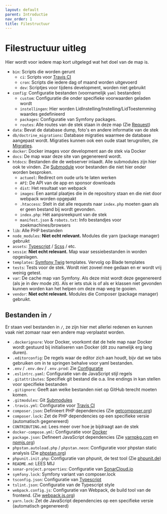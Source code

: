 ```yaml
---
layout: default
parent: Introductie
nav_order: 1
title: Filestructuur
---
```


# Filestructuur uitleg

Hier wordt voor iedere map kort uitgelegd wat het doel van de map is.

* `bin`: Scripts die worden gerunt
  * `ci`: Scripts voor [Travis CI](../deploy/ci.md)
  * `cron`: Scripts die iedere dag of maand worden uitgevoerd
  * `dev`: Scriptjes voor tijdens development, worden niet gebruikt
* `config`: Configuratie bestanden (voornamelijk `yaml` bestanden)
  * `custom`: Configuratie die onder specifieke voorwaarden geladen wordt
  * `instellingen`: Hier worden LidInstelling/Instelling/LidToestemming waardes gedefinieerd
  * `packages`: Configuratie van Symfony packages.
  * `routes`: Alle routes van de stek staan in deze map (Zie [Request](request.md))
* `data`: Bevat de database dump, foto's en andere informatie van de stek
* `db/doctrine_migrations`: Database migraties waarmee de database aangepast wordt. Migraties kunnen ook een oude staat terugrollen, zie [Migraties](../deploy/migraties.md).
* `docker`: Docker images voor development aan de stek via Docker
* `docs`: De map waar deze site van gegenereerd wordt.
* `htdocs`: Bestanden die de webserver inlaadt. Alle submodules zijn hier ook te vinden. Zie [Submodule](../submodule.md) voor bestanden die niet hier onder worden besproken.
  * `actueel`: Redirect om oude urls te laten werken
  * `API`: De API van de app en sponsor downloads
  * `dist`: Het resultaat van webpack
  * `images`: Een aantal plaatjes die in de repository staan en die niet door webpack worden opgepakt
  * `.htaccess`: Stelt in dat alle requests naar `index.php` moeten gaan als er geen bestand bij wordt gevonden.
  * `index.php`: Hét aanpsreekpunt van de stek
  * `manifest.json` & `robots.txt`: Info bestandjes voor zoekmachines/browsers
* `lib`: Alle PHP bestanden
* `node_modules`: **Niet echt relevant.** Modules die yarn (package manager) gebruikt
* `assets`: [Typescript](../frontend/typescript.md) / [Scss](../frontend/styles.md) / etc.
* `sessie`: **Niet echt relevant.** Map waar sessiebestanden in worden opgeslagen.
* `templates`: [Symfony Twig](../backend/twig.md) templates. Vervolg op Blade templates
* `tests`: Tests voor de stek. Wordt niet zoveel mee gedaan en er wordt vrij weinig getest.
* `var`: De cache map van Symfony. Als deze mist wordt deze gegenereerd (als je in dev mode zit). Als er iets stuk is of als er klassen niet gevonden kunnen worden kan het helpen om deze map weg te gooien.
* `vendor`: **Niet echt relevant.** Modules die Composer (package manager) gebruikt.

## Bestanden in `/`

Er staan veel bestanden in `/`, ze zijn hier met allerlei redenen en kunnen vaak niet zomaar naar een andere map verplaatst worden.

* `.dockerignore`: Voor Docker, voorkomt dat de hele map naar Docker wordt gestuurd bij initialiseren van Docker (dit zou namelijk erg lang duren).
* `.editorconfig`: De regels waar de editor zich aan houdt, bijv dat we tabs gebruiken om in te springen behalve voor yaml bestanden.
* `.env` / `.env.dev` / `.env.prod`: Zie [Configuratie](configuratie.md)
* `.eslintrc.yaml`: Configuratie van de JavaScript stijl regels
* `.gitattributes`: Specifiek git bestand die o.a. line endings in kan stellen voor specifieke bestanden
* `.gitignore`: Geeft aan welke bestanden niet op GitHub terecht moeten komen.
* `.gitmodules`: Git [Submodules](../submodule.md)
* `.travis.yml`: Configuratie voor [Travis CI](../deploy/ci.md)
* `composer.json`: Definieert PHP dependencies (Zie [getcomposer.org](https://getcomposer.org/))
* `composer.lock`: Zet de PHP dependencies op een specifieke versie (automatisch gegenereerd)
* `CONTRIBUTING.md`: Lees meer over hoe je bijdraagt aan de stek
* `docker-compose.yml`: Configuratie voor [Docker](installatie-docker.md)
* `package.json`: Defineert JavaScript dependencies (Zie [yarnpkg.com](https://yarnpkg.com/) en [npmjs.org](https://npmjs.org/))
* `phpstan.autoload.php` / `phpstan.neon`: Configuratie voor phpstan static analysis (Zie [phpstan.org](https://phpstan.org/))
* `phpunit.init.php`: Configuratie van phpunit, de test tool (Zie [phpunit.de](https://phpunit.de/))
* `README.md`: LEES MIJ
* `sonar-project.properties`: Configuratie van [SonarCloud.io](https://sonarcloud.io/dashboard?id=csrdelft_csrdelft.nl)
* `symfony.lock`: Symfony variant van composer.lock
* `tsconfig.json`: Configuratie van [Typescript](../frontend/typescript.md)
* `tslint.json`: Configuratie van de Typescript style
* `webpack.config.js`: Configuratie van Webpack, de build tool van de frontend. (Zie [webpack.js.org](https://webpack.js.org/))
* `yarn.lock`: Zet de JavaScript dependencies op een specifieke versie (automatisch gegenereerd)

